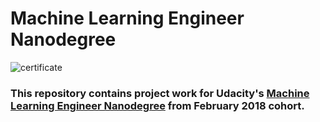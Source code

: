 # Machine Learning Engineer Nanodegree

![certificate](https://rawgit.com/felixhllou/Udacity_Machine_Learning/master/certificate.png)

### This repository contains project work for Udacity's [Machine Learning Engineer Nanodegree](https://www.udacity.com/course/machine-learning-engineer-nanodegree--nd009t) from February 2018 cohort.